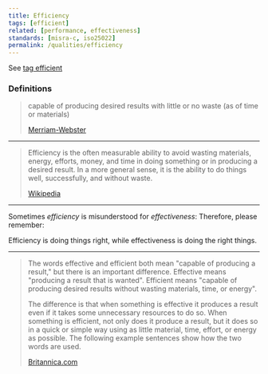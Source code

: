 ```yaml
---
title: Efficiency
tags: [efficient]
related: [performance, effectiveness]
standards: [misra-c, iso25022]
permalink: /qualities/efficiency
---
```


See [tag efficient](/tag-efficient)

### Definitions

>capable of producing desired results with little or no waste (as of time or materials) 
>
>[Merriam-Webster](https://www.merriam-webster.com/dictionary/efficient)

<hr>

>Efficiency is the often measurable ability to avoid wasting materials, energy, efforts, money, and time in doing something or in producing a desired result. 
>In a more general sense, it is the ability to do things well, successfully, and without waste.
>
>[Wikipedia](https://en.wikipedia.org/wiki/Efficiency)

<hr>

Sometimes _efficiency_ is misunderstood for _effectiveness_:
Therefore, please remember:


Efficiency is doing things right, while effectiveness is doing the right things.

<hr>

>The words effective and efficient both mean "capable of producing a result," but there is an important difference. Effective means "producing a result that is wanted". Efficient means "capable of producing desired results without wasting materials, time, or energy".
> 
>The difference is that when something is effective it produces a result even if it takes some unnecessary resources to do so. When something is efficient, not only does it produce a result, but it does so in a quick or simple way using as little material, time, effort, or energy as possible. The following example sentences show how the two words are used.
>
>[Britannica.com](https://www.britannica.com/dictionary/eb/qa/How-to-Use-Effective-and-Efficient)
